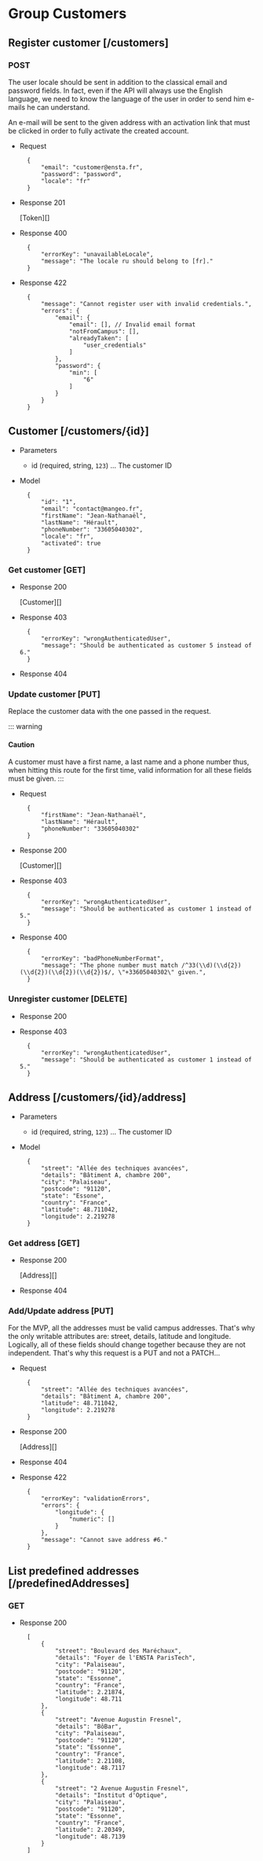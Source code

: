 # Group Customers

## Register customer [/customers]

### POST

The user locale should be sent in addition to the classical email and password fields. In fact, even if the API will always use the English language, we need to know the language of the user in order to send him e-mails he can understand.

An e-mail will be sent to the given address with an activation link that must be clicked in order to fully activate the created account.

+ Request

        {
            "email": "customer@ensta.fr",
            "password": "password",
            "locale": "fr"
        }

+ Response 201

    [Token][]

+ Response 400

        {
            "errorKey": "unavailableLocale",
            "message": "The locale ru should belong to [fr]."
        }

+ Response 422

        {
            "message": "Cannot register user with invalid credentials.",
            "errors": {
                "email": {
                    "email": [], // Invalid email format
                    "notFromCampus": [],
                    "alreadyTaken": [
                        "user_credentials"
                    ]
                },
                "password": {
                    "min": [
                        "6"
                    ]
                }
            }
        }

## Customer [/customers/{id}]

+ Parameters

    + id (required, string, `123`) ... The customer ID

+ Model

        {
            "id": "1",
            "email": "contact@mangeo.fr",
            "firstName": "Jean-Nathanaël",
            "lastName": "Hérault",
            "phoneNumber": "33605040302",
            "locale": "fr",
            "activated": true
        }

### Get customer [GET]

+ Response 200

    [Customer][]

+ Response 403

        {
            "errorKey": "wrongAuthenticatedUser",
            "message": "Should be authenticated as customer 5 instead of 6."
        }

+ Response 404

### Update customer [PUT]

Replace the customer data with the one passed in the request.

::: warning
#### <i class="fa fa-exclamation-triangle"></i> Caution
A customer must have a first name, a last name and a phone number thus, when hitting this route for the first time, valid information for all these fields must be given.
:::

+ Request

        {
            "firstName": "Jean-Nathanaël",
            "lastName": "Hérault",
            "phoneNumber": "33605040302"
        }

+ Response 200

    [Customer][]

+ Response 403

        {
            "errorKey": "wrongAuthenticatedUser",
            "message": "Should be authenticated as customer 1 instead of 5."
        }

+ Response 400

        {
            "errorKey": "badPhoneNumberFormat",
            "message": "The phone number must match /^33(\\d)(\\d{2})(\\d{2})(\\d{2})(\\d{2})$/, \"+33605040302\" given.",
        }

### Unregister customer [DELETE]

+ Response 200

+ Response 403

        {
            "errorKey": "wrongAuthenticatedUser",
            "message": "Should be authenticated as customer 1 instead of 5."
        }

## Address [/customers/{id}/address]

+ Parameters

    + id (required, string, `123`) ... The customer ID

+ Model

        {
            "street": "Allée des techniques avancées",
            "details": "Bâtiment A, chambre 200",
            "city": "Palaiseau",
            "postcode": "91120",
            "state": "Essone",
            "country": "France",
            "latitude": 48.711042,
            "longitude": 2.219278
        }

### Get address [GET]

+ Response 200

    [Address][]

+ Response 404

### Add/Update address [PUT]

For the MVP, all the addresses must be valid campus addresses. That's why the only writable attributes are: street, details, latitude and longitude. Logically, all of these fields should change together because they are not independent. That's why this request is a PUT and not a PATCH...

+ Request

        {
            "street": "Allée des techniques avancées",
            "details": "Bâtiment A, chambre 200",
            "latitude": 48.711042,
            "longitude": 2.219278
        }

+ Response 200

    [Address][]

+ Response 404

+ Response 422

        {
            "errorKey": "validationErrors",
            "errors": {
                "longitude": {
                    "numeric": []
                }
            },
            "message": "Cannot save address #6."
        }

## List predefined addresses  [/predefinedAddresses]

### GET

+ Response 200

        [
            {
                "street": "Boulevard des Maréchaux",
                "details": "Foyer de l'ENSTA ParisTech",
                "city": "Palaiseau",
                "postcode": "91120",
                "state": "Essonne",
                "country": "France",
                "latitude": 2.21874,
                "longitude": 48.711
            },
            {
                "street": "Avenue Augustin Fresnel",
                "details": "BôBar",
                "city": "Palaiseau",
                "postcode": "91120",
                "state": "Essonne",
                "country": "France",
                "latitude": 2.21108,
                "longitude": 48.7117
            },
            {
                "street": "2 Avenue Augustin Fresnel",
                "details": "Institut d'Optique",
                "city": "Palaiseau",
                "postcode": "91120",
                "state": "Essonne",
                "country": "France",
                "latitude": 2.20349,
                "longitude": 48.7139
            }
        ]
